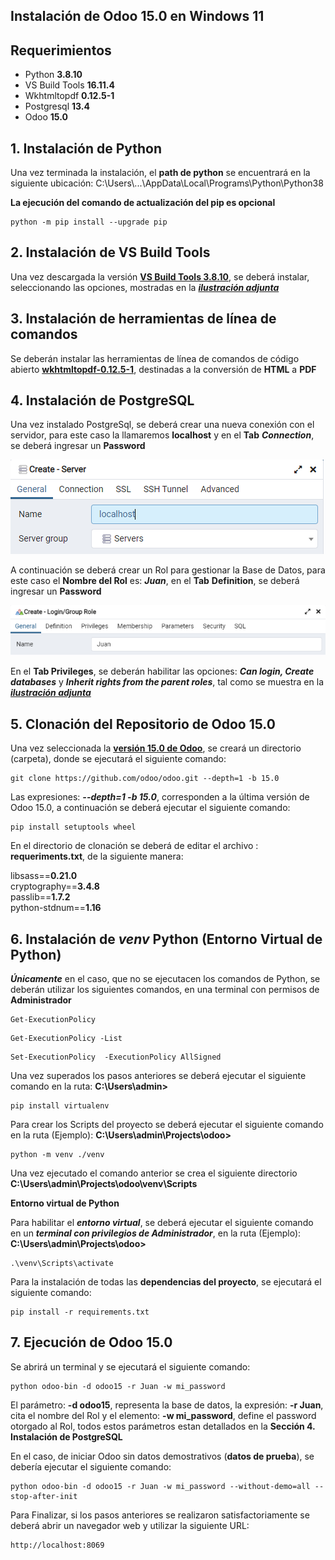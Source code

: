## Instalación de Odoo 15.0 en Windows 11

## Requerimientos   

 - Python **3.8.10**        
 - VS Build Tools **16.11.4** 
 - Wkhtmltopdf **0.12.5-1**
 - Postgresql **13.4**     
 - Odoo **15.0**           


## 1. Instalación de Python

Una vez terminada la instalación, el **path de python** se encuentrará en la siguiente ubicación: C:\Users\\...\AppData\Local\Programs\Python\Python38

**La ejecución del comando de actualización del pip es opcional** 
```
python -m pip install --upgrade pip 
```

## 2. Instalación de VS Build Tools 

Una vez descargada la versión [**VS Build Tools 3.8.10**](https://visualstudio.microsoft.com/es/downloads/), se deberá instalar, seleccionando las opciones, mostradas en la [***ilustración adjunta***](images/library_.png)  



## 3. Instalación de herramientas de línea de comandos

Se deberán instalar las herramientas de línea de comandos de código abierto [**wkhtmltopdf-0.12.5-1**](https://github.com/wkhtmltopdf/wkhtmltopdf/releases/tag/0.12.5), destinadas a la conversión de **HTML** a **PDF** 

## 4. Instalación de PostgreSQL

Una vez instalado PostgreSql, se deberá crear una nueva conexión con el servidor, para este caso la llamaremos **localhost** y en el **Tab** ***Connection***, se deberá ingresar un **Password**  

![img.png](images/i_post_2.png)

A continuación se deberá crear un Rol para gestionar la Base de Datos, para este caso el **Nombre del Rol** es: ***Juan***, en el **Tab** **Definition**, se deberá ingresar un **Password**

![img.png](images/i_post_5.png)

En el **Tab Privileges**, se deberán habilitar las opciones: ***Can login, Create databases*** y ***Inherit rights from the parent roles***, tal como se muestra en la [***ilustración adjunta***](images/i_post__7.png)

## 5. Clonación del Repositorio de Odoo 15.0 

Una vez seleccionada la [**versión 15.0 de Odoo**](https://github.com/odoo/odoo/tree/15.0), se creará un directorio (carpeta), donde se ejecutará el siguiente comando: 
```
git clone https://github.com/odoo/odoo.git --depth=1 -b 15.0 
```
Las expresiones: ***--depth=1 -b 15.0***, corresponden a la última versión de Odoo 15.0, a continuación se deberá ejecutar el siguiente comando:
```
pip install setuptools wheel
```
En el directorio de clonación se deberá de editar el archivo : **requeriments.txt**, de la siguiente manera: <br>

libsass==**0.21.0** <br>
cryptography==**3.4.8** <br>
passlib==**1.7.2** <br>
python-stdnum==**1.16** <br>

## 6. Instalación de ***venv*** Python (Entorno Virtual de Python) 

***Únicamente*** en el caso, que no se ejecutacen los comandos de Python, se deberán utilizar los siguientes comandos, en una terminal con permisos de **Administrador**
```
Get-ExecutionPolicy
```
```
Get-ExecutionPolicy -List
```
```
Set-ExecutionPolicy  -ExecutionPolicy AllSigned
```
Una vez superados los pasos anteriores se deberá ejecutar el siguiente comando en la ruta: **C:\Users\admin>**
```
pip install virtualenv
```
Para crear los Scripts del proyecto se deberá ejecutar el siguiente comando en la ruta (Ejemplo): **C:\Users\admin\Projects\odoo>** 
```
python -m venv ./venv
```
Una vez ejecutado el comando anterior se crea el siguiente directorio **C:\Users\admin\Projects\odoo\venv\Scripts**

**Entorno virtual de Python**

Para habilitar el ***entorno virtual***, se deberá ejecutar el siguiente comando en un ***terminal con privilegios de Administrador***, en  la ruta (Ejemplo): **C:\Users\admin\Projects\odoo>**
```
.\venv\Scripts\activate
```
Para la instalación de todas las **dependencias del proyecto**, se ejecutará el siguiente comando:
```
pip install -r requirements.txt
```

## 7. Ejecución de Odoo 15.0

Se abrirá un terminal y se ejecutará el siguiente comando:

```
python odoo-bin -d odoo15 -r Juan -w mi_password
```
El parámetro: **-d odoo15**, representa la base de datos, la expresión: **-r Juan**, cita el nombre del Rol y el elemento: **-w mi_password**, define el password otorgado al Rol, todos estos parámetros estan detallados en la **Sección 4. Instalación de PostgreSQL**


En el caso, de iniciar Odoo sin datos demostrativos (**datos de prueba**), se debería ejecutar el siguiente comando:

```
python odoo-bin -d odoo15 -r Juan -w mi_password --without-demo=all --stop-after-init
```

Para Finalizar, si los pasos anteriores se realizaron satisfactoriamente se deberá abrir un navegador web y utilizar la siguiente URL:
```
http://localhost:8069
```